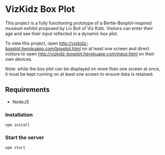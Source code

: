 # VizKidz Box Plot

This project is a fully functioning prototype of a Bertie-Boxplot-inspired museum exhibit proposed by Liv Buli of Viz Kidz. Visitors can enter their age and see their input reflected in a dynamic box plot.

To view this project, open http://vizkidz-boxplot.herokuapp.com/boxplot.html on at least one screen and direct visitors to open http://vizkidz-boxplot.herokuapp.com/input.html on their own devices. 

Note: while the box plot can be displayed on more than one screen at once, it must be kept running on at least one screen to ensure data is retained.

## Requirements

* NodeJS

### Installation
```
npm install 
```

### Start the server
```
npm start
```
